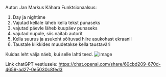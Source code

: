 Autor: Jan Markus Kähara
Funktsionaalsus: 
  1. Day ja nightime 
  2. Vajutad kellale läheb kella tekst punaseks 
  3. vajutad päevle läheb kuupäev punaseks 
  4. vajutad nupule, siis näitab autorit 
  5. Kella suurus ja asukoht sõltuvad hiire asukohast ekraanil
  6. Taustale klikkides muudetakse kella taustaväri

Kuidas leht välja näeb, kui selle lahti teed.
     ![image](https://github.com/JanMarkusK/kodutooJMK/assets/146342688/5cf56a49-86a6-404e-975a-6c33336a2224)

Link chatGPT vestlusele: https://chat.openai.com/share/60cbd209-670d-4659-ad27-0e5030c8fed3

